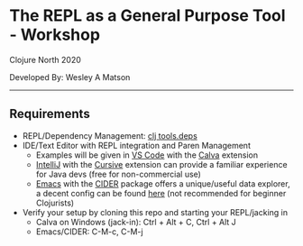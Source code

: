 # The REPL as a General Purpose Tool - Workshop
Clojure North 2020

Developed By: Wesley A Matson

----

## Requirements

- REPL/Dependency Management: [clj tools.deps](https://clojure.org/guides/getting_started)
- IDE/Text Editor with REPL integration and Paren Management
  - Examples will be given in [VS Code](https://code.visualstudio.com/) with the [Calva](https://marketplace.visualstudio.com/items?itemName=betterthantomorrow.calva) extension
  - [IntelliJ](https://www.jetbrains.com/idea/) with the [Cursive](https://cursive-ide.com/) extension can provide a familiar experience for Java devs (free for non-commercial use)
  - [Emacs](https://www.gnu.org/software/emacs/) with the [CIDER](https://github.com/clojure-emacs/cider) package offers a unique/useful data explorer, a decent config can be found [here](https://github.com/wmatson/emacs-config) (not recommended for beginner Clojurists)
- Verify your setup by cloning this repo and starting your REPL/jacking in
  - Calva on Windows (jack-in): Ctrl + Alt + C, Ctrl + Alt J
  - Emacs/CIDER: C-M-c, C-M-j